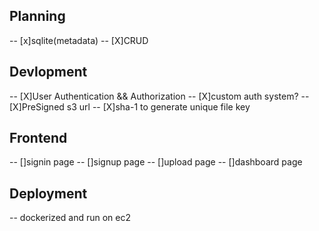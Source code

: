 ## Planning 
-- [x]sqlite(metadata)
-- [X]CRUD

## Devlopment
-- [X]User Authentication && Authorization 
    -- [X]custom auth system?
-- [X]PreSigned s3 url 
-- [X]sha-1 to generate unique file key 

## Frontend
-- []signin page
-- []signup page
-- []upload page
-- []dashboard page 

## Deployment
-- dockerized and run on ec2